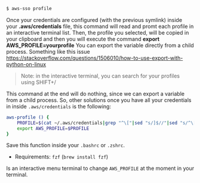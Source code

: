 ```bash
$ aws-sso profile
```

Once your credentials are configured (with the previous symlink) inside your **.aws/credentials** file, this command will read and promt each profile in an interactive terminal list. Then, the profile you selected, will be copied in your clipboard and then you will execute the command **export AWS_PROFILE=yourprofile** You can export the variable directly from a child process. Something like this issue <https://stackoverflow.com/questions/1506010/how-to-use-export-with-python-on-linux>

> Note: in the interactive terminal, you can search for your profiles using SHIFT+/

This command at the end will do nothing, since we can export a variable from a child process. So, other solutions once you have all your credentials in inside `.aws/credentials` is the following:
```bash
aws-profile () {
	PROFILE=$(cat ~/.aws/credentials|grep "^\["|sed "s/]$//"|sed "s/^\[//"| fzf)
	export AWS_PROFILE=$PROFILE
}
```
Save this function inside your `.bashrc` or `.zshrc`.

* Requirements: `fzf` (`brew install fzf`)

Is an interactive menu terminal to change `AWS_PROFILE` at the moment in your terminal.

